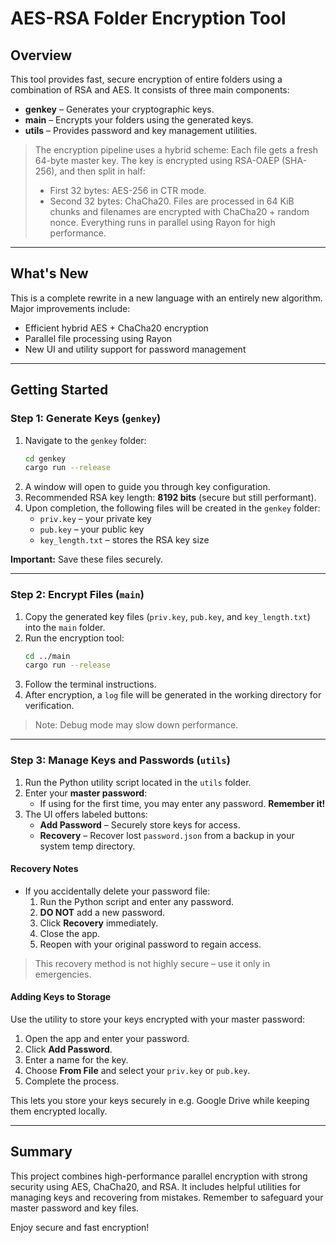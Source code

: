 # AES-RSA Folder Encryption Tool

## Overview
This tool provides fast, secure encryption of entire folders using a combination of RSA and AES. It consists of three main components:

- **genkey** – Generates your cryptographic keys.
- **main** – Encrypts your folders using the generated keys.
- **utils** – Provides password and key management utilities.

> The encryption pipeline uses a hybrid scheme: Each file gets a fresh 64-byte master key. The key is encrypted using RSA-OAEP (SHA-256), and then split in half:
> - First 32 bytes: AES-256 in CTR mode.
> - Second 32 bytes: ChaCha20.
> Files are processed in 64 KiB chunks and filenames are encrypted with ChaCha20 + random nonce. Everything runs in parallel using Rayon for high performance.

---

## What's New
This is a complete rewrite in a new language with an entirely new algorithm. Major improvements include:
- Efficient hybrid AES + ChaCha20 encryption
- Parallel file processing using Rayon
- New UI and utility support for password management

---

## Getting Started

### Step 1: Generate Keys (`genkey`)

1. Navigate to the `genkey` folder:
    ```bash
    cd genkey
    cargo run --release
    ```
2. A window will open to guide you through key configuration.
3. Recommended RSA key length: **8192 bits** (secure but still performant).
4. Upon completion, the following files will be created in the `genkey` folder:
    - `priv.key` – your private key
    - `pub.key` – your public key
    - `key_length.txt` – stores the RSA key size

**Important:** Save these files securely.

---

### Step 2: Encrypt Files (`main`)

1. Copy the generated key files (`priv.key`, `pub.key`, and `key_length.txt`) into the `main` folder.
2. Run the encryption tool:
    ```bash
    cd ../main
    cargo run --release
    ```
3. Follow the terminal instructions.
4. After encryption, a `log` file will be generated in the working directory for verification.

> Note: Debug mode may slow down performance.

---

### Step 3: Manage Keys and Passwords (`utils`)

1. Run the Python utility script located in the `utils` folder.
2. Enter your **master password**:
   - If using for the first time, you may enter any password. **Remember it!**
3. The UI offers labeled buttons:
   - **Add Password** – Securely store keys for access.
   - **Recovery** – Recover lost `password.json` from a backup in your system temp directory.

#### Recovery Notes
- If you accidentally delete your password file:
  1. Run the Python script and enter any password.
  2. **DO NOT** add a new password.
  3. Click **Recovery** immediately.
  4. Close the app.
  5. Reopen with your original password to regain access.

> This recovery method is not highly secure – use it only in emergencies.

#### Adding Keys to Storage
Use the utility to store your keys encrypted with your master password:
1. Open the app and enter your password.
2. Click **Add Password**.
3. Enter a name for the key.
4. Choose **From File** and select your `priv.key` or `pub.key`.
5. Complete the process.

This lets you store your keys securely in e.g. Google Drive while keeping them encrypted locally.

---

## Summary
This project combines high-performance parallel encryption with strong security using AES, ChaCha20, and RSA. It includes helpful utilities for managing keys and recovering from mistakes. Remember to safeguard your master password and key files.

Enjoy secure and fast encryption!

